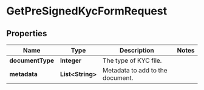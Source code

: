 

# GetPreSignedKycFormRequest


## Properties

| Name | Type | Description | Notes |
|------------ | ------------- | ------------- | -------------|
|**documentType** | **Integer** | The type of KYC file. |  |
|**metadata** | **List&lt;String&gt;** | Metadata to add to the document. |  |



